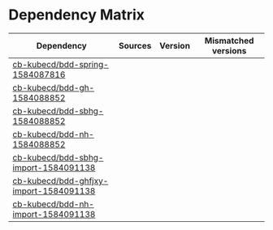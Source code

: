 # Dependency Matrix

Dependency | Sources | Version | Mismatched versions
---------- | ------- | ------- | -------------------
[cb-kubecd/bdd-spring-1584087816](https://github.com/cb-kubecd/bdd-spring-1584087816.git) |  | []() | 
[cb-kubecd/bdd-gh-1584088852](https://github.com/cb-kubecd/bdd-gh-1584088852.git) |  | []() | 
[cb-kubecd/bdd-sbhg-1584088852](https://github.com/cb-kubecd/bdd-sbhg-1584088852.git) |  | []() | 
[cb-kubecd/bdd-nh-1584088852](https://github.com/cb-kubecd/bdd-nh-1584088852.git) |  | []() | 
[cb-kubecd/bdd-sbhg-import-1584091138](https://github.com/cb-kubecd/bdd-sbhg-import-1584091138.git) |  | []() | 
[cb-kubecd/bdd-ghfjxy-import-1584091138](https://github.com/cb-kubecd/bdd-ghfjxy-import-1584091138.git) |  | []() | 
[cb-kubecd/bdd-nh-import-1584091138](https://github.com/cb-kubecd/bdd-nh-import-1584091138.git) |  | []() | 
